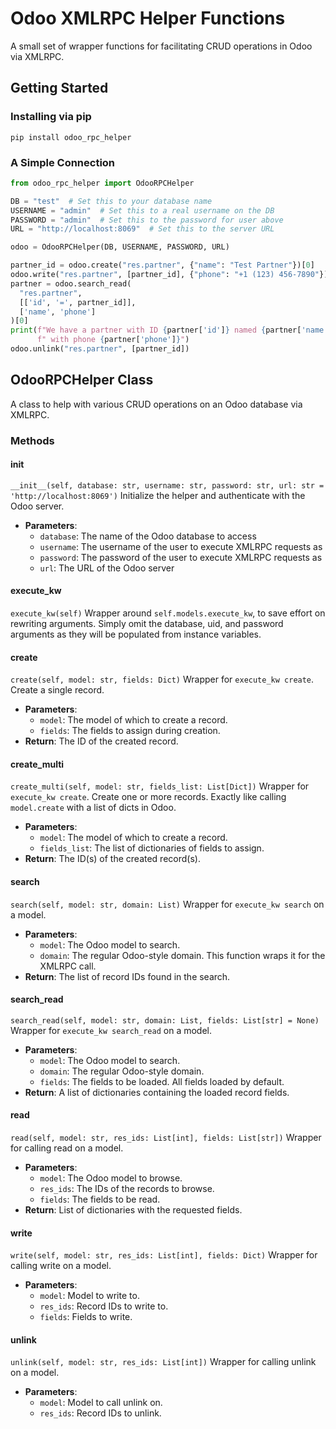 # Odoo XMLRPC Helper Functions

A small set of wrapper functions for facilitating CRUD operations in Odoo via
XMLRPC.

## Getting Started

### Installing via pip

    pip install odoo_rpc_helper

### A Simple Connection

```python
from odoo_rpc_helper import OdooRPCHelper

DB = "test"  # Set this to your database name
USERNAME = "admin"  # Set this to a real username on the DB
PASSWORD = "admin"  # Set this to the password for user above
URL = "http://localhost:8069"  # Set this to the server URL

odoo = OdooRPCHelper(DB, USERNAME, PASSWORD, URL)

partner_id = odoo.create("res.partner", {"name": "Test Partner"})[0]
odoo.write("res.partner", [partner_id], {"phone": "+1 (123) 456-7890"})
partner = odoo.search_read(
  "res.partner",
  [['id', '=', partner_id]],
  ['name', 'phone']
)[0]
print(f"We have a partner with ID {partner['id']} named {partner['name']} "
      f" with phone {partner['phone']}")
odoo.unlink("res.partner", [partner_id])
```

## OdooRPCHelper Class

A class to help with various CRUD operations on an Odoo database via XMLRPC.

### Methods

#### __init__
`__init__(self, database: str, username: str, password: str, url: str = 'http://localhost:8069')`
Initialize the helper and authenticate with the Odoo server.
- **Parameters**:
  - `database`: The name of the Odoo database to access
  - `username`: The username of the user to execute XMLRPC requests as
  - `password`: The password of the user to execute XMLRPC requests as
  - `url`: The URL of the Odoo server

#### execute_kw
`execute_kw(self)`
Wrapper around `self.models.execute_kw`, to save effort on rewriting arguments. Simply omit the database, uid, and password arguments as they will be populated from instance variables.

#### create
`create(self, model: str, fields: Dict)`
Wrapper for `execute_kw create`. Create a single record.
- **Parameters**:
  - `model`: The model of which to create a record.
  - `fields`: The fields to assign during creation.
- **Return**: The ID of the created record.

#### create_multi
`create_multi(self, model: str, fields_list: List[Dict])`
Wrapper for `execute_kw create`. Create one or more records. Exactly like calling `model.create` with a list of dicts in Odoo.
- **Parameters**:
  - `model`: The model of which to create a record.
  - `fields_list`: The list of dictionaries of fields to assign.
- **Return**: The ID(s) of the created record(s).

#### search
`search(self, model: str, domain: List)`
Wrapper for `execute_kw search` on a model.
- **Parameters**:
  - `model`: The Odoo model to search.
  - `domain`: The regular Odoo-style domain. This function wraps it for the XMLRPC call.
- **Return**: The list of record IDs found in the search.

#### search_read
`search_read(self, model: str, domain: List, fields: List[str] = None)`
Wrapper for `execute_kw search_read` on a model.
- **Parameters**:
  - `model`: The Odoo model to search.
  - `domain`: The regular Odoo-style domain.
  - `fields`: The fields to be loaded. All fields loaded by default.
- **Return**: A list of dictionaries containing the loaded record fields.

#### read
`read(self, model: str, res_ids: List[int], fields: List[str])`
Wrapper for calling read on a model.
- **Parameters**:
  - `model`: The Odoo model to browse.
  - `res_ids`: The IDs of the records to browse.
  - `fields`: The fields to be read.
- **Return**: List of dictionaries with the requested fields.

#### write
`write(self, model: str, res_ids: List[int], fields: Dict)`
Wrapper for calling write on a model.
- **Parameters**:
  - `model`: Model to write to.
  - `res_ids`: Record IDs to write to.
  - `fields`: Fields to write.

#### unlink
`unlink(self, model: str, res_ids: List[int])`
Wrapper for calling unlink on a model.
- **Parameters**:
  - `model`: Model to call unlink on.
  - `res_ids`: Record IDs to unlink.
